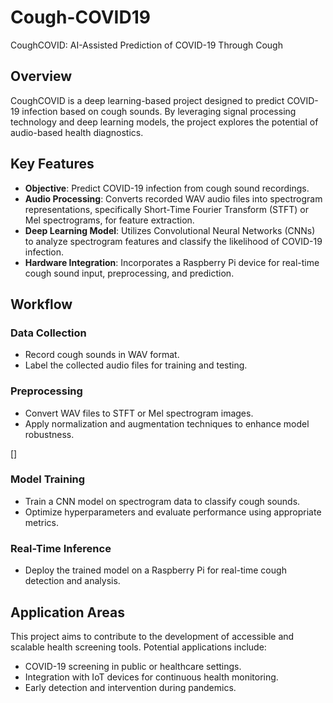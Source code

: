 # Cough-COVID19
CoughCOVID: AI-Assisted Prediction of COVID-19 Through Cough

## Overview
CoughCOVID is a deep learning-based project designed to predict COVID-19 infection based on cough sounds. By leveraging signal processing technology and deep learning models, the project explores the potential of audio-based health diagnostics.

## Key Features

- **Objective**: Predict COVID-19 infection from cough sound recordings.
- **Audio Processing**: Converts recorded WAV audio files into spectrogram representations, specifically Short-Time Fourier Transform (STFT) or Mel spectrograms, for feature extraction.
- **Deep Learning Model**: Utilizes Convolutional Neural Networks (CNNs) to analyze spectrogram features and classify the likelihood of COVID-19 infection.
- **Hardware Integration**: Incorporates a Raspberry Pi device for real-time cough sound input, preprocessing, and prediction.

## Workflow

### Data Collection
- Record cough sounds in WAV format.
- Label the collected audio files for training and testing.

### Preprocessing
- Convert WAV files to STFT or Mel spectrogram images.
- Apply normalization and augmentation techniques to enhance model robustness.

[]

### Model Training
- Train a CNN model on spectrogram data to classify cough sounds.
- Optimize hyperparameters and evaluate performance using appropriate metrics.

### Real-Time Inference
- Deploy the trained model on a Raspberry Pi for real-time cough detection and analysis.

## Application Areas
This project aims to contribute to the development of accessible and scalable health screening tools. Potential applications include:

- COVID-19 screening in public or healthcare settings.
- Integration with IoT devices for continuous health monitoring.
- Early detection and intervention during pandemics.
